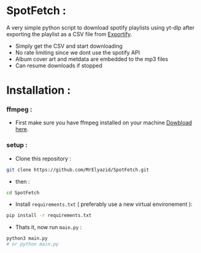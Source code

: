 
# SpotFetch :

A very simple python script to download spotify playlists using yt-dlp after exporting the playlist as a CSV file from [Exportify](https://exportify.app/).

- Simply get the CSV and start downloading
- No rate limiting since we dont use the spotify API
- Album cover art and metdata are embedded to the mp3 files
- Can resume downloads if stopped

# Installation :

### ffmpeg :

- First make sure you have ffmpeg installed on your machine [Dowbload here](https://ffmpeg.org/download.html).

### setup :

- Clone this repository :

```bash
git clone https://github.com/MrElyazid/SpotFetch.git
```

- then :

```bash
cd SpotFetch
```

- Install `requirements.txt` ( preferably use a new virtual environement ):

```bash
pip install -r requirements.txt
```

- Thats it, now run `main.py` :

```bash
python3 main.py
# or python main.py
```